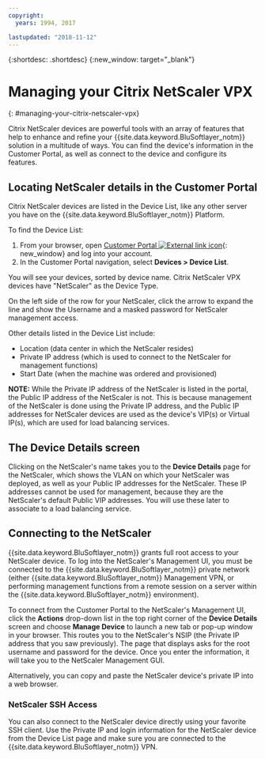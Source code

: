 ```yaml
---
copyright:
  years: 1994, 2017

lastupdated: "2018-11-12"
---
```


{:shortdesc: .shortdesc}
{:new_window: target="_blank"}

# Managing your Citrix NetScaler VPX
{: #managing-your-citrix-netscaler-vpx}

Citrix NetScaler devices are powerful tools with an array of features that help to enhance and refine your {{site.data.keyword.BluSoftlayer_notm}} solution in a multitude of ways. You can find the device's information in the Customer Portal, as well as connect to the device and configure its features.  

## Locating NetScaler details in the Customer Portal

Citrix NetScaler devices are listed in the Device List, like any other server you have on the {{site.data.keyword.BluSoftlayer_notm}} Platform.

To find the Device List:

1. From your browser, open [Customer Portal ![External link icon](../../icons/launch-glyph.svg "External link icon")](https://control.softlayer.com/){: new_window} and log into your account.
2. In the Customer Portal navigation, select **Devices > Device List**.

You will see your devices, sorted by device name. Citrix NetScaler VPX devices have "NetScaler" as the Device Type. 

On the left side of the row for your NetScaler, click the arrow to expand the line and show the Username and a masked password for NetScaler management access. 

Other details listed in the Device List include: 

* Location (data center in which the NetScaler resides)
* Private IP address (which is used to connect to the NetScaler for management functions)
* Start Date (when the machine was ordered and provisioned)

**NOTE:** While the Private IP address of the NetScaler is listed in the portal, the Public IP address of the NetScaler is not. This is because management of the NetScaler is done using the Private IP address, and the Public IP addresses for NetScaler devices are used as the device's VIP(s) or Virtual IP(s), which are used for load balancing services.

## The Device Details screen 

Clicking on the NetScaler's name takes you to the **Device Details** page for the NetScaler, which shows the VLAN on which your NetScaler was deployed, as well as your Public IP addresses for the NetScaler. These IP addresses cannot be used for management, because they are the NetScaler's default Public VIP addresses. You will use these later to associate to a load balancing service.

## Connecting to the NetScaler

{{site.data.keyword.BluSoftlayer_notm}} grants full root access to your NetScaler device. To log into the NetScaler's Management UI, you must be connected to the {{site.data.keyword.BluSoftlayer_notm}} private network (either {{site.data.keyword.BluSoftlayer_notm}} Management VPN, or performing management functions from a remote session on a server within the {{site.data.keyword.BluSoftlayer_notm}} environment). 

To connect from the Customer Portal to the NetScaler's Management UI, click the **Actions** drop-down list in the top right corner of the **Device Details** screen and choose **Manage Device** to launch a new tab or pop-up window in your browser. This routes you to the NetScaler's NSIP (the Private IP address that you saw previously). The page that displays asks for the root username and password for the device. Once you enter the information, it will take you to the NetScaler Management GUI. 

Alternatively, you can copy and paste the NetScaler device's private IP into a web browser.

### NetScaler SSH Access

You can also connect to the NetScaler device directly using your favorite SSH client. Use the Private IP and login information for the NetScaler device from the Device List page and make sure you are connected to the {{site.data.keyword.BluSoftlayer_notm}} VPN. 